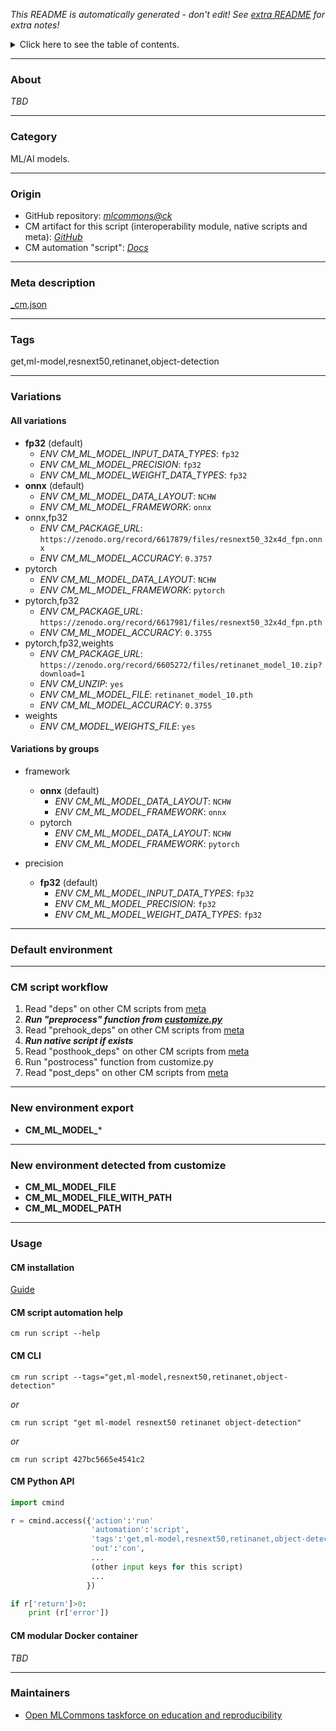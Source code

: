*This README is automatically generated - don't edit! See [extra README](README-extra.md) for extra notes!*

<details>
<summary>Click here to see the table of contents.</summary>

* [About](#about)
* [Category](#category)
* [Origin](#origin)
* [Meta description](#meta-description)
* [Tags](#tags)
* [Variations](#variations)
  * [ All variations](#all-variations)
  * [ Variations by groups](#variations-by-groups)
* [Default environment](#default-environment)
* [CM script workflow](#cm-script-workflow)
* [New environment export](#new-environment-export)
* [New environment detected from customize](#new-environment-detected-from-customize)
* [Usage](#usage)
  * [ CM installation](#cm-installation)
  * [ CM script automation help](#cm-script-automation-help)
  * [ CM CLI](#cm-cli)
  * [ CM Python API](#cm-python-api)
  * [ CM modular Docker container](#cm-modular-docker-container)
* [Maintainers](#maintainers)

</details>

___
### About

*TBD*
___
### Category

ML/AI models.
___
### Origin

* GitHub repository: *[mlcommons@ck](https://github.com/mlcommons/ck/tree/master/cm-mlops)*
* CM artifact for this script (interoperability module, native scripts and meta): *[GitHub](https://github.com/mlcommons/ck/tree/master/cm-mlops/script/get-ml-model-retinanet)*
* CM automation "script": *[Docs](https://github.com/octoml/ck/blob/master/docs/list_of_automations.md#script)*

___
### Meta description
[_cm.json](_cm.json)

___
### Tags
get,ml-model,resnext50,retinanet,object-detection

___
### Variations
#### All variations
* **fp32** (default)
  - *ENV CM_ML_MODEL_INPUT_DATA_TYPES*: `fp32`
  - *ENV CM_ML_MODEL_PRECISION*: `fp32`
  - *ENV CM_ML_MODEL_WEIGHT_DATA_TYPES*: `fp32`
* **onnx** (default)
  - *ENV CM_ML_MODEL_DATA_LAYOUT*: `NCHW`
  - *ENV CM_ML_MODEL_FRAMEWORK*: `onnx`
* onnx,fp32
  - *ENV CM_PACKAGE_URL*: `https://zenodo.org/record/6617879/files/resnext50_32x4d_fpn.onnx`
  - *ENV CM_ML_MODEL_ACCURACY*: `0.3757`
* pytorch
  - *ENV CM_ML_MODEL_DATA_LAYOUT*: `NCHW`
  - *ENV CM_ML_MODEL_FRAMEWORK*: `pytorch`
* pytorch,fp32
  - *ENV CM_PACKAGE_URL*: `https://zenodo.org/record/6617981/files/resnext50_32x4d_fpn.pth`
  - *ENV CM_ML_MODEL_ACCURACY*: `0.3755`
* pytorch,fp32,weights
  - *ENV CM_PACKAGE_URL*: `https://zenodo.org/record/6605272/files/retinanet_model_10.zip?download=1`
  - *ENV CM_UNZIP*: `yes`
  - *ENV CM_ML_MODEL_FILE*: `retinanet_model_10.pth`
  - *ENV CM_ML_MODEL_ACCURACY*: `0.3755`
* weights
  - *ENV CM_MODEL_WEIGHTS_FILE*: `yes`

#### Variations by groups

  * framework
    * **onnx** (default)
      - *ENV CM_ML_MODEL_DATA_LAYOUT*: `NCHW`
      - *ENV CM_ML_MODEL_FRAMEWORK*: `onnx`
    * pytorch
      - *ENV CM_ML_MODEL_DATA_LAYOUT*: `NCHW`
      - *ENV CM_ML_MODEL_FRAMEWORK*: `pytorch`

  * precision
    * **fp32** (default)
      - *ENV CM_ML_MODEL_INPUT_DATA_TYPES*: `fp32`
      - *ENV CM_ML_MODEL_PRECISION*: `fp32`
      - *ENV CM_ML_MODEL_WEIGHT_DATA_TYPES*: `fp32`
___
### Default environment

___
### CM script workflow

  1. Read "deps" on other CM scripts from [meta](https://github.com/mlcommons/ck/tree/master/cm-mlops/script/get-ml-model-retinanet/_cm.json)
  1. ***Run "preprocess" function from [customize.py](https://github.com/mlcommons/ck/tree/master/cm-mlops/script/get-ml-model-retinanet/customize.py)***
  1. Read "prehook_deps" on other CM scripts from [meta](https://github.com/mlcommons/ck/tree/master/cm-mlops/script/get-ml-model-retinanet/_cm.json)
  1. ***Run native script if exists***
  1. Read "posthook_deps" on other CM scripts from [meta](https://github.com/mlcommons/ck/tree/master/cm-mlops/script/get-ml-model-retinanet/_cm.json)
  1. Run "postrocess" function from customize.py
  1. Read "post_deps" on other CM scripts from [meta](https://github.com/mlcommons/ck/tree/master/cm-mlops/script/get-ml-model-retinanet/_cm.json)
___
### New environment export

* **CM_ML_MODEL_***
___
### New environment detected from customize

* **CM_ML_MODEL_FILE**
* **CM_ML_MODEL_FILE_WITH_PATH**
* **CM_ML_MODEL_PATH**
___
### Usage

#### CM installation
[Guide](https://github.com/mlcommons/ck/blob/master/docs/installation.md)

#### CM script automation help
```cm run script --help```

#### CM CLI
`cm run script --tags="get,ml-model,resnext50,retinanet,object-detection"`

*or*

`cm run script "get ml-model resnext50 retinanet object-detection"`

*or*

`cm run script 427bc5665e4541c2`

#### CM Python API

```python
import cmind

r = cmind.access({'action':'run'
                  'automation':'script',
                  'tags':'get,ml-model,resnext50,retinanet,object-detection'
                  'out':'con',
                  ...
                  (other input keys for this script)
                  ...
                 })

if r['return']>0:
    print (r['error'])
```

#### CM modular Docker container
*TBD*
___
### Maintainers

* [Open MLCommons taskforce on education and reproducibility](https://github.com/mlcommons/ck/blob/master/docs/mlperf-education-workgroup.md)